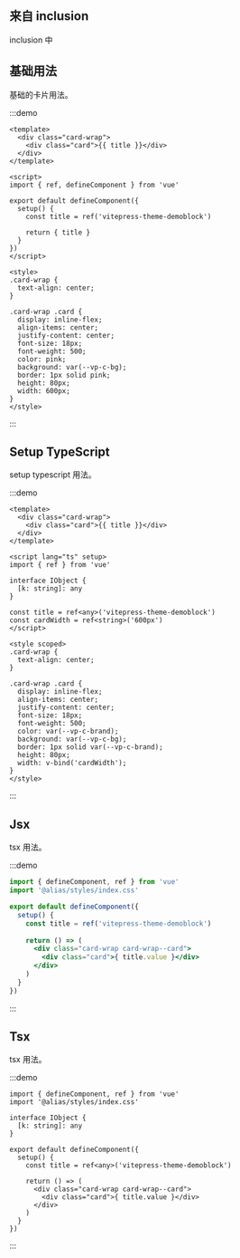 ##  来自 inclusion

inclusion 中

## 基础用法 <Badge type="info" text="default" />

基础的卡片用法。

:::demo

```vue
<template>
  <div class="card-wrap">
    <div class="card">{{ title }}</div>
  </div>
</template>

<script>
import { ref, defineComponent } from 'vue'

export default defineComponent({
  setup() {
    const title = ref('vitepress-theme-demoblock')

    return { title }
  }
})
</script>

<style>
.card-wrap {
  text-align: center;
}

.card-wrap .card {
  display: inline-flex;
  align-items: center;
  justify-content: center;
  font-size: 18px;
  font-weight: 500;
  color: pink;
  background: var(--vp-c-bg);
  border: 1px solid pink;
  height: 80px;
  width: 600px;
}
</style>
```

:::


## Setup TypeScript <Badge type="tip" text="^2.3.0" />

setup typescript 用法。

:::demo

```vue
<template>
  <div class="card-wrap">
    <div class="card">{{ title }}</div>
  </div>
</template>

<script lang="ts" setup>
import { ref } from 'vue'

interface IObject {
  [k: string]: any
}

const title = ref<any>('vitepress-theme-demoblock')
const cardWidth = ref<string>('600px')
</script>

<style scoped>
.card-wrap {
  text-align: center;
}

.card-wrap .card {
  display: inline-flex;
  align-items: center;
  justify-content: center;
  font-size: 18px;
  font-weight: 500;
  color: var(--vp-c-brand);
  background: var(--vp-c-bg);
  border: 1px solid var(--vp-c-brand);
  height: 80px;
  width: v-bind('cardWidth');
}
</style>
```

:::


## Jsx <Badge type="tip" text="^2.3.0" />

tsx 用法。

:::demo

```jsx
import { defineComponent, ref } from 'vue'
import '@alias/styles/index.css'

export default defineComponent({
  setup() {
    const title = ref('vitepress-theme-demoblock')
    
    return () => (
      <div class="card-wrap card-wrap--card">
        <div class="card">{ title.value }</div>
      </div>
    )
  }
})
```

:::

## Tsx <Badge type="tip" text="^2.3.0" />

tsx 用法。

:::demo

```tsx
import { defineComponent, ref } from 'vue'
import '@alias/styles/index.css'

interface IObject {
  [k: string]: any
}

export default defineComponent({
  setup() {
    const title = ref<any>('vitepress-theme-demoblock')
    
    return () => (
      <div class="card-wrap card-wrap--card">
        <div class="card">{ title.value }</div>
      </div>
    )
  }
})
```

:::

